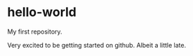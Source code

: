 hello-world
===========

My first repository. 

Very excited to be getting started on github. Albeit a little late. 
